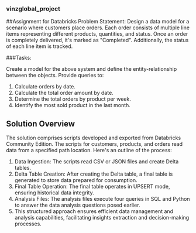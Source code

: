 ### vinzglobal_project


##Assignment for Databricks
Problem Statement: Design a data model for a scenario where customers place orders. Each order consists of multiple line items representing different products, quantities, and status. Once an order is completely delivered, it's marked as "Completed". Additionally, the status of each line item is tracked.

###Tasks:

Create a model for the above system and define the entity-relationship between the objects.
Provide queries to:
1. Calculate orders by date.
2. Calculate the total order amount by date.
3. Determine the total orders by product per week.
4. Identify the most sold product in the last month.


## Solution Overview
The solution comprises scripts developed and exported from Databricks Community Edition. The scripts for customers, products, and orders read data from a specified path location. Here's an outline of the process:

1. Data Ingestion: The scripts read CSV or JSON files and create Delta tables.
2. Delta Table Creation: After creating the Delta table, a final table is generated to store data prepared for consumption.
3. Final Table Operation: The final table operates in UPSERT mode, ensuring historical data integrity.
4. Analysis Files: The analysis files execute four queries in SQL and Python to answer the data analysis questions posed earlier.
5. This structured approach ensures efficient data management and analysis capabilities, facilitating insights extraction and decision-making processes.

